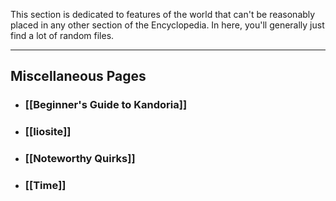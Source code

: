 This section is dedicated to features of the world that can't be reasonably placed in any other section of the Encyclopedia. In here, you'll generally just find a lot of random files.

---
## Miscellaneous Pages
- ### [[Beginner's Guide to Kandoria]]
- ### [[Iiosite]]
- ### [[Noteworthy Quirks]]
- ### [[Time]]